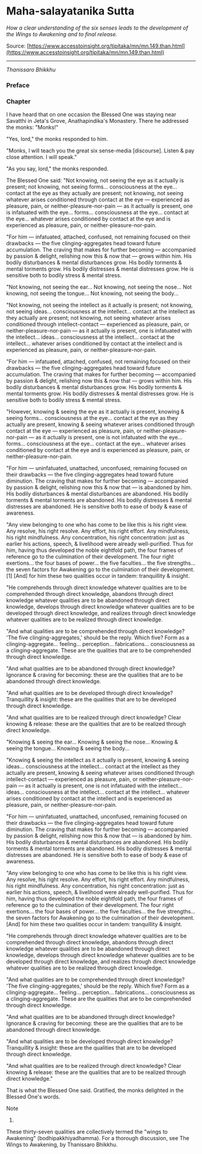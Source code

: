 # Maha-salayatanika Sutta

*How a clear understanding of the six senses leads to the development of the Wings to Awakening and to final release.*

Source: [https://www.accesstoinsight.org/tipitaka/mn/mn.149.than.html](https://www.accesstoinsight.org/tipitaka/mn/mn.149.than.html)

---

*Thanissaro Bhikkhu*

### Preface

### Chapter

I have heard that on one occasion the Blessed One was staying near Savatthi in Jeta's Grove, Anathapindika's Monastery. There he addressed the monks: "Monks!"

"Yes, lord," the monks responded to him.

"Monks, I will teach you the great six sense-media [discourse]. Listen & pay close attention. I will speak."

"As you say, lord," the monks responded.

The Blessed One said: "Not knowing, not seeing the eye as it actually is present; not knowing, not seeing forms... consciousness at the eye... contact at the eye as they actually are present; not knowing, not seeing whatever arises conditioned through contact at the eye — experienced as pleasure, pain, or neither-pleasure-nor-pain — as it actually is present, one is infatuated with the eye... forms... consciousness at the eye... contact at the eye... whatever arises conditioned by contact at the eye and is experienced as pleasure, pain, or neither-pleasure-nor-pain.

"For him — infatuated, attached, confused, not remaining focused on their drawbacks — the five clinging-aggregates head toward future accumulation. The craving that makes for further becoming — accompanied by passion & delight, relishing now this & now that — grows within him. His bodily disturbances & mental disturbances grow. His bodily torments & mental torments grow. His bodily distresses & mental distresses grow. He is sensitive both to bodily stress & mental stress.

"Not knowing, not seeing the ear... Not knowing, not seeing the nose... Not knowing, not seeing the tongue... Not knowing, not seeing the body...

"Not knowing, not seeing the intellect as it actually is present; not knowing, not seeing ideas... consciousness at the intellect... contact at the intellect as they actually are present; not knowing, not seeing whatever arises conditioned through intellect-contact — experienced as pleasure, pain, or neither-pleasure-nor-pain — as it actually is present, one is infatuated with the intellect... ideas... consciousness at the intellect... contact at the intellect... whatever arises conditioned by contact at the intellect and is experienced as pleasure, pain, or neither-pleasure-nor-pain.

"For him — infatuated, attached, confused, not remaining focused on their drawbacks — the five clinging-aggregates head toward future accumulation. The craving that makes for further becoming — accompanied by passion & delight, relishing now this & now that — grows within him. His bodily disturbances & mental disturbances grow. His bodily torments & mental torments grow. His bodily distresses & mental distresses grow. He is sensitive both to bodily stress & mental stress.

"However, knowing & seeing the eye as it actually is present, knowing & seeing forms... consciousness at the eye... contact at the eye as they actually are present, knowing & seeing whatever arises conditioned through contact at the eye — experienced as pleasure, pain, or neither-pleasure-nor-pain — as it actually is present, one is not infatuated with the eye... forms... consciousness at the eye... contact at the eye... whatever arises conditioned by contact at the eye and is experienced as pleasure, pain, or neither-pleasure-nor-pain.

"For him — uninfatuated, unattached, unconfused, remaining focused on their drawbacks — the five clinging-aggregates head toward future diminution. The craving that makes for further becoming — accompanied by passion & delight, relishing now this & now that — is abandoned by him. His bodily disturbances & mental disturbances are abandoned. His bodily torments & mental torments are abandoned. His bodily distresses & mental distresses are abandoned. He is sensitive both to ease of body & ease of awareness.

"Any view belonging to one who has come to be like this is his right view. Any resolve, his right resolve. Any effort, his right effort. Any mindfulness, his right mindfulness. Any concentration, his right concentration: just as earlier his actions, speech, & livelihood were already well-purified. Thus for him, having thus developed the noble eightfold path, the four frames of reference go to the culmination of their development. The four right exertions... the four bases of power... the five faculties... the five strengths... the seven factors for Awakening go to the culmination of their development.[1] [And] for him these two qualities occur in tandem: tranquillity & insight.

"He comprehends through direct knowledge whatever qualities are to be comprehended through direct knowledge, abandons through direct knowledge whatever qualities are to be abandoned through direct knowledge, develops through direct knowledge whatever qualities are to be developed through direct knowledge, and realizes through direct knowledge whatever qualities are to be realized through direct knowledge.

"And what qualities are to be comprehended through direct knowledge? 'The five clinging-aggregates,' should be the reply. Which five? Form as a clinging-aggregate... feeling... perception... fabrications... consciousness as a clinging-aggregate. These are the qualities that are to be comprehended through direct knowledge.

"And what qualities are to be abandoned through direct knowledge? Ignorance & craving for becoming: these are the qualities that are to be abandoned through direct knowledge.

"And what qualities are to be developed through direct knowledge? Tranquillity & insight: these are the qualities that are to be developed through direct knowledge.

"And what qualities are to be realized through direct knowledge? Clear knowing & release: these are the qualities that are to be realized through direct knowledge.

"Knowing & seeing the ear... Knowing & seeing the nose... Knowing & seeing the tongue... Knowing & seeing the body...

"Knowing & seeing the intellect as it actually is present, knowing & seeing ideas... consciousness at the intellect... contact at the intellect as they actually are present, knowing & seeing whatever arises conditioned through intellect-contact — experienced as pleasure, pain, or neither-pleasure-nor-pain — as it actually is present, one is not infatuated with the intellect... ideas... consciousness at the intellect... contact at the intellect... whatever arises conditioned by contact at the intellect and is experienced as pleasure, pain, or neither-pleasure-nor-pain.

"For him — uninfatuated, unattached, unconfused, remaining focused on their drawbacks — the five clinging-aggregates head toward future diminution. The craving that makes for further becoming — accompanied by passion & delight, relishing now this & now that — is abandoned by him. His bodily disturbances & mental disturbances are abandoned. His bodily torments & mental torments are abandoned. His bodily distresses & mental distresses are abandoned. He is sensitive both to ease of body & ease of awareness.

"Any view belonging to one who has come to be like this is his right view. Any resolve, his right resolve. Any effort, his right effort. Any mindfulness, his right mindfulness. Any concentration, his right concentration: just as earlier his actions, speech, & livelihood were already well-purified. Thus for him, having thus developed the noble eightfold path, the four frames of reference go to the culmination of their development. The four right exertions... the four bases of power... the five faculties... the five strengths... the seven factors for Awakening go to the culmination of their development. [And] for him these two qualities occur in tandem: tranquillity & insight.

"He comprehends through direct knowledge whatever qualities are to be comprehended through direct knowledge, abandons through direct knowledge whatever qualities are to be abandoned through direct knowledge, develops through direct knowledge whatever qualities are to be developed through direct knowledge, and realizes through direct knowledge whatever qualities are to be realized through direct knowledge.

"And what qualities are to be comprehended through direct knowledge? 'The five clinging-aggregates,' should be the reply. Which five? Form as a clinging-aggregate... feeling... perception... fabrications... consciousness as a clinging-aggregate. These are the qualities that are to be comprehended through direct knowledge.

"And what qualities are to be abandoned through direct knowledge? Ignorance & craving for becoming: these are the qualities that are to be abandoned through direct knowledge.

"And what qualities are to be developed through direct knowledge? Tranquillity & insight: these are the qualities that are to be developed through direct knowledge.

"And what qualities are to be realized through direct knowledge? Clear knowing & release: these are the qualities that are to be realized through direct knowledge."

That is what the Blessed One said. Gratified, the monks delighted in the Blessed One's words.

Note

1.

These thirty-seven qualities are collectively termed the "wings to Awakening" (bodhipakkhiyadhamma). For a thorough discussion, see The Wings to Awakening, by Thanissaro Bhikkhu.